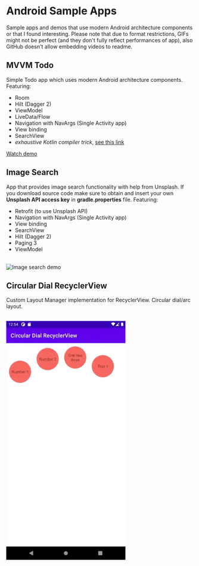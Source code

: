 # Android Sample Apps
Sample apps and demos that use modern Android architecture components or that I found interesting. Please note that due to format restrictions, GIFs might not be perfect (and they don't fully reflect performances of app), also GitHub doesn't allow embedding videos to readme. 

## MVVM Todo
Simple Todo app which uses modern Android architecture components. Featuring:
* Room 
* Hilt (Dagger 2) 
* ViewModel
* LiveData/Flow
* Navigation with NavArgs (Single Activity app)
* View binding
* SearchView
* *exhaustive Kotlin compiler trick*, [see this link](https://proandroiddev.com/kotlin-when-statement-when-expression-oh-my-or-how-we-created-our-custom-detekt-rule-6f27e80bedaf)  
  
[Watch demo](https://user-images.githubusercontent.com/20267231/112981615-bf273000-915b-11eb-9861-9fcf7aafed9e.mp4)



## Image Search
App that provides image search functionality with help from Unsplash. If you download source code make sure to obtain and insert your own **Unsplash API access key** in **gradle.properties** file. Featuring:
* Retrofit (to use Unsplash API)
* Navigation with NavArgs (Single Activity app)
* View binding
* SearchView
* Hilt (Dagger 2) 
* Paging 3
* ViewModel

<br>
<img src="/readme/image-search.gif" alt="Image search demo" width="320" height="640"/>

## Circular Dial RecyclerView
Custom Layout Manager implementation for RecyclerView. Circular dial/arc layout.

<br>
<img src="/readme/CircularDialRecyclerView.gif" alt="Circular Dial RecyclerView demo" width="320" height="640"/>
